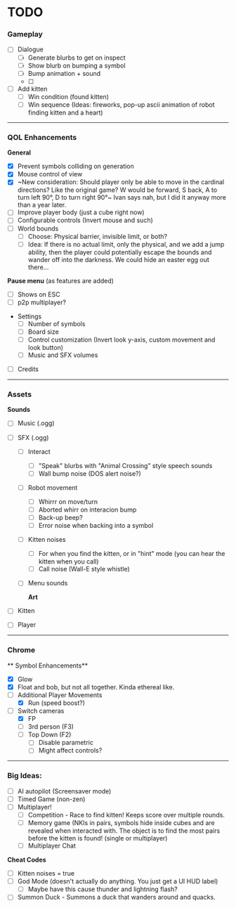 # TODO

### Gameplay

- [ ] Dialogue
  - [ ] Generate blurbs to get on inspect
  - [ ] Show blurb on bumping a symbol
  - [ ] Bump animation + sound
  - [ ] 
- [ ] Add kitten
  - [ ] Win condition (found kitten)
  - [ ] Win sequence (Ideas: fireworks, pop-up ascii animation of robot finding kitten and a heart)

---

### QOL Enhancements

**General**

- [x] Prevent symbols colliding on generation
- [x] Mouse control of view
- [x] ~New consideration: Should player only be able to move in the cardinal
      directions? Like the original game? W would be forward, S back, A to turn
      left 90°, D to turn right 90°~ Ivan says nah, but I did it anyway more than a year later.
- [ ] Improve player body (just a cube right now)
- [ ] Configurable controls (Invert mouse and such)
- [ ] World bounds
  - [ ] Choose: Physical barrier, invisible limit, or both?
  - [ ] Idea: If there is no actual limit, only the physical, and we add a jump
        ability, then the player could potentially escape the bounds and wander
        off into the darkness. We could hide an easter egg out there...

**Pause menu** (as features are added)

- [ ] Shows on ESC
- [ ] p2p multiplayer?
- Settings
  - [ ] Number of symbols
  - [ ] Board size
  - [ ] Control customization (Invert look y-axis, custom movement and look button)
  - [ ] Music and SFX volumes
- [ ] Credits

---

### Assets

**Sounds**

- [ ] Music (.ogg)
- [ ] SFX (.ogg)

  - [ ] Interact
    - [ ] "Speak" blurbs with "Animal Crossing" style speech sounds
    - [ ] Wall bump noise (DOS alert noise?)
  - [ ] Robot movement
    - [ ] Whirrr on move/turn
    - [ ] Aborted whirr on interacion bump
    - [ ] Back-up beep?
    - [ ] Error noise when backing into a symbol
  - [ ] Kitten noises
    - [ ] For when you find the kitten, or in "hint" mode (you can hear the kitten when you call)
    - [ ] Call noise (Wall-E style whistle)
  - [ ] Menu sounds
        
    **Art**

- [ ] Kitten
- [ ] Player

---

### Chrome

** Symbol Enhancements**

- [x] Glow
- [x] Float and bob, but not all together. Kinda ethereal like.
- [ ] Additional Player Movements
  - [x] Run (speed boost?)
- [ ] Switch cameras
  - [x] FP
  - [ ] 3rd person (F3)
  - [ ] Top Down (F2)
    - [ ] Disable parametric
    - [ ] Might affect controls?

---

### Big Ideas:

- [ ] AI autopilot (Screensaver mode)
- [ ] Timed Game (non-zen)
- [ ] Multiplayer!
    - [ ] Competition - Race to find kitten! Keeps score over multiple rounds.
    - [ ] Memory game (NKIs in pairs, symbols hide inside cubes and are revealed when interacted with.
          The object is to find the most pairs before the kitten is found! (single or multiplayer)
    - [ ] Multiplayer Chat

**Cheat Codes**

- [ ] Kitten noises = true
- [ ] God Mode (doesn't actually do anything. You just get a UI HUD label)
  - [ ] Maybe have this cause thunder and lightning flash?
- [ ] Summon Duck - Summons a duck that wanders around and quacks.
